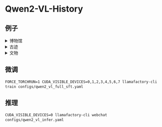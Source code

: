 # Qwen2-VL-History

## 例子

<details><summary>博物馆</summary>

![讲解博物馆](pics/1.png)

</details>

<details><summary>古迹</summary>

![讲解古迹](pics/2.png)

</details>

<details><summary>文物</summary>

![讲解文物](pics/3.png)

</details>


## 微调
```shell
FORCE_TORCHRUN=1 CUDA_VISIBLE_DEVICES=0,1,2,3,4,5,6,7 llamafactory-cli train configs/qwen2_vl_full_sft.yaml
```

## 推理

```shell
CUDA_VISIBLE_DEVICES=0 llamafactory-cli webchat configs/qwen2_vl_infer.yaml
```

## 